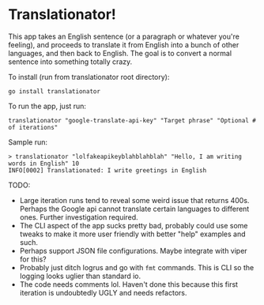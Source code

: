 # Translationator!

This app takes an English sentence (or a paragraph or whatever you're feeling), and proceeds to translate it from 
English into a bunch of other languages, and then back to English.  The goal is to convert a normal sentence into 
something totally crazy.  

To install (run from translationator root directory):

```shell
go install translationator
```

To run the app, just run:
```shell
translationator "google-translate-api-key" "Target phrase" "Optional # of iterations"
```

Sample run:
```shell
> translationator "lolfakeapikeyblahblahblah" "Hello, I am writing words in English" 10
INFO[0002] Translationated: I write greetings in English
```

TODO:
- Large iteration runs tend to reveal some weird issue that returns 400s.  Perhaps the Google api cannot translate certain
  languages to different ones.  Further investigation required.
- The CLI aspect of the app sucks pretty bad, probably could use some tweaks to make it more user friendly with better
  "help" examples and such.
- Perhaps support JSON file configurations.  Maybe integrate with viper for this?
- Probably just ditch logrus and go with `fmt` commands.  This is CLI so the logging looks uglier than standard io.
- The code needs comments lol.  Haven't done this because this first iteration is undoubtedly UGLY and needs refactors.
